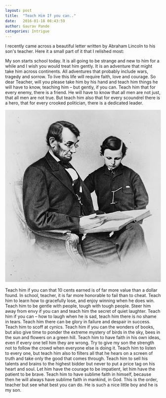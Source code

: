 ```yaml
---
layout: post
title:  "Teach Him If you can.."
date:   2016-01-18 08:43:59
author: Gaurav Pande
categories: Intrigue
---
```


I recently came across a beautiful letter written by Abraham Lincoln to his son's teacher. Here it a small part of it that I relished most:

My son starts school today. It is all going to be strange and new to him for a while and I wish you would treat him gently. It is an adventure that might take him across continents. All adventures that probably include wars, tragedy and sorrow. To live this life will require faith, love and courage.
So dear Teacher, will you please take him by his hand and teach him things he will have to know, teaching him – but gently, if you can. Teach him that for every enemy, there is a friend. He will have to know that all men are not just, that all men are not true. But teach him also that for every scoundrel there is a hero, that for every crooked politician, there is a dedicated leader.

![](https://github.com/Gaurav-Pande/gaurav-pande.github.io/blob/master/assets/ATLincoln.jpg?raw=true)

Teach him if you can that 10 cents earned is of far more value than a dollar found. In school, teacher, it is far more honorable to fail than to cheat. Teach him to learn how to gracefully lose, and enjoy winning when he does win.
Teach him to be gentle with people, tough with tough people. Steer him away from envy if you can and teach him the secret of quiet laughter. Teach him if you can – how to laugh when he is sad, teach him there is no shame in tears. Teach him there can be glory in failure and despair in success. Teach him to scoff at cynics.
Teach him if you can the wonders of books, but also give time to ponder the extreme mystery of birds in the sky, bees in the sun and flowers on a green hill. Teach him to have faith in his own ideas, even if every one tell him they are wrong.
Try to give my son the strength not to follow the crowd when everyone else is doing it. Teach him to listen to every one, but teach him also to filters all that he hears on a screen of truth and take only the good that comes through.
Teach him to sell his talents and brains to the highest bidder but never to put a price tag on his heart and soul. Let him have the courage to be impatient, let him have the patient to be brave. Teach him to have sublime faith in himself, because then he will always have sublime faith in mankind, in God.
This is the order, teacher but see what best you can do. He is such a nice little boy and he is my son.
